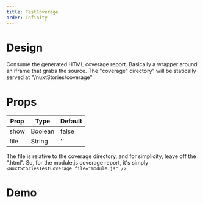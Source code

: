 ```yaml
---
title: TestCoverage
order: Infinity
---
```


# Design

Consume the generated HTML coverage report. Basically a wrapper around an iframe that grabs the source. The "coverage" directory" will be statically served at "/nuxtStories/coverage"

# Props

| Prop | Type | Default |
| --- | --- | --- |
| show | Boolean | false |
| file | String | '' |

The file is relative to the coverage directory, and for simplicity, leave off the ".html". So, for the module.js coverage report, it's simply `<NuxtStoriesTestCoverage file="module.js" />`

# Demo

<NuxtStoriesTestCoverage file="lib/module.js" />